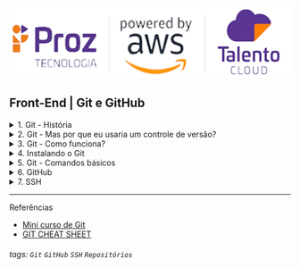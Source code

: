![](./assets/hd-header.png)

## Front-End | Git e GitHub

<details>
  <summary>1. Git - História</summary>
  
  - Linus Torvalds estava insatisfeito com o BitKeeper, ferramenta de controle de versão que ele utilizava para desenvolver o [kernel do Linux](https://pt.wikipedia.org/wiki/Linux_(n%C3%BAcleo)).

  - O BitKeeper foi substituído pelo Git, que é um sistema de controle de versão de código aberto.

  - O Git é um sistema de controle de versão de código aberto, que permite aos usuários acompanhar o histórico de alterações de um repositório.

  - [Linus Torvalds](https://pt.wikipedia.org/wiki/Linus_Torvalds), que é um dos fundadores do Git, criou o Git em seu laboratório de informática, em Linus Torvalds' home.


  
</details>

<details>
  <summary>2. Git - Mas por que eu usaria um controle de versão? </summary>
  
  ### Organizar o desenvolvimento de software
  - Gerenciar manualmente as versões do seu software não será mais necessário, o Git gerencia de uma forma mais organizada e eficiente para você. 
  ![](./assets/01.png)

  - O Git oferece controle total do projeto ao desenvolvedor para, entre outras coisas:
    - Visualizar as mudanças ocorridas em cada arquivo;
    - Visualizar o estado do projeto em etapas anteriores;
    - Desfazer mudanças;
    - Desenvolver funcionalidades em paralelo.

  ### Compartilhar projetos
  - Desenvolver projetos colaborativos nem sempre é fácil. Utilizar DropBox, pen drives ou afins para compartilhar código muitas vezes resulta em dor de cabeça.
  ![](./assets/02.png)

  - Estas ferramentas foram projetadas para fins genéricos, não oferecendo aspectos importantes para uma equipe de desenvolvimento, como histórico de ações de cada colaborador, consistência entre as versões dos integrantes e fácil identificação e correção de bugs.
  ![](./assets/03.png)

  - Independe da plataforma
  ![](./assets/04.png)

  - O mercado utiliza! E o Git está entre os mais populares.
  ![](./assets/05.png)

  - Quem usa Git?
  ![](./assets/06.png)

</details>

<details>
  <summary>3. Git - Como funciona?</summary>

  - Armazenamento baseado em Snapshots e não em lista de alterações
  ![](./assets/07.png)

  - SCV Distribuído. No Git, todos os clientes possuem uma cópia completa do repositório remoto.
  ![](./assets/08.png)

  - Fluxo de trabalho
  ![](./assets/09.png)

  - Working directory
  > O diretório de trabalho é o diretório onde o Git armazena os arquivos do projeto.

  - Staging Area
  > O staging area é um espaço temporário onde os arquivos são armazenados antes de serem enviados para o repositório remoto.

  - Local repo
  > O repositório local é onde os arquivos são armazenados.

  - Remote repo
  > O repositório remoto é onde os arquivos são armazenados.
  
</details>

<details>
<summary>4. Instalando o Git</summary>
...

 - Baixe o Instalador: Acesse o site oficial do Git em https://git-scm.com/ e clique no link de download para o Windows.

 - Execute o Instalador: Após o download ser concluído, execute o instalador clicando duas vezes no arquivo baixado.

 - Configuração da Instalação: Na tela de configuração, você pode optar por usar as configurações padrão ou personalizá-las de acordo com suas preferências. Clique em "Next" para prosseguir.

 - Seleção de Componentes: Na próxima tela, deixe todas as opções selecionadas por padrão, a menos que você saiba que não precisará de algum componente específico. Clique em "Next" novamente.

 - Seleção do Editor de Texto: Escolha o editor de texto que você deseja associar com o Git. O Notepad++ é uma escolha popular para muitos desenvolvedores, mas você pode selecionar qualquer editor de sua preferência. Clique em "Next".

 - Definindo as Variáveis de Ambiente: Na tela seguinte, mantenha a opção padrão selecionada para garantir que o Git seja acessível a partir da linha de comando. Clique em "Next".

 - Escolha de HTTPS ou SSH: Na próxima tela, escolha o método que você deseja usar para acessar repositórios remotos. Para a maioria dos usuários, a opção HTTPS é suficiente. Clique em "Next".

 - Configuração do Terminal: Selecione o terminal que você prefere usar com o Git. O Git Bash é uma escolha comum para usuários do Windows. Clique em "Next".

 - Instalação: Por fim, clique em "Install" para iniciar a instalação do Git no seu sistema.
 
 - Conclusão: Após a conclusão da instalação, você pode abrir o Git Bash ou qualquer outro terminal que você selecionou e começar a usar o Git. Use o comando git --version para verificar se o Git foi instalado corretamente e exibir a versão instalada.
 ...
</details>
<details>
  <summary>5. Git - Comandos básicos</summary>

  ```bash
  # Consultas rápidas. Caso não se lembre de algum comando no decorrer da prática ou queira uma explicação mais detalhada, use os comandos abaixo:

  # O comando git help é usado para obter ajuda sobre os comandos.
  git help
  ```

  - Configurando o ambiente
  >
  ```bash
  # Identificação
  git config --global user.name "Seu nome"
  git config --global user.email "Seu email"
  
  # Verificar configurações atuais
  git config --list
  ```
  - Iniciando um projeto
  >
  ```bash
  # Para iniciar um repositório Git.
  git init
  # Este comando cria toda a estrutura que o Git necessita para funcionar. Os arquivos são criador na pasta oculta .git/
  # A partir de agora você pode desenvolver seu projeto sob controle do Git
  ```
  
  - Verificando o estado do projeto
  >
  ```bash  
  # O git status exibe as alterações ocorridas no repositório desde o último commit.
  git status  
  ```

  - Adicionando arquivos

  ```bash
  # O git add adiciona ou atualiza um arquivo da staging area.
  # Ou seja, o comando informa ao Git para rastrear o referido arquivo. Caso o arquivo já esteja sob controle do Git, ele o atualiza.

  # Adicionar somente um arquivo
  git add arquivo.txt

  # Adicionar todos os arquivos
  git add .  
  ```

  - Confirmando mudanças

  ```bash
  # git commit transfere o estado do projeto salvo na staging area para o repositório do projeto.
  # Simplificando, ele confirma as suas modificações, criando um novo estado ou "ponto de referência" para o seu projeto. Todo commit é associado à um checksum para poder ser referenciado posteriormente.

  git commit -m "Mensagem de commit"
  ```

  - Desfazendo mudanças

  ```bash
  # O comando git restore restaura o estado do arquivo para o estado anterior ao commit.
  git restore arquivo.txt
  ```  

  - Vinculando repositório local com o remoto
  
  ```bash
  # O comando git remote add adiciona um repositório remoto ao projeto.
  git remote add origin https://github.com/<usuário>/<repositório>.git
  ```

  - Enviando mudanças para o repositório remoto
  
  ```bash
  # O comando git push envia as mudanças para o repositório remoto.
  git push -u origin master
  ```

  - Atualizando o repositório remoto
  
  ```bash
  # O comando git pull atualiza o repositório remoto com as mudanças do repositório local.
  git pull
  ```

  - Clonando repositório remoto
  
  ```bash
  # O comando git clone cria um repositório local a partir de um repositório remoto.
  git clone https://github.com/<usuário>/<repositório>.git
  ```
</details>

<details>
  <summary>6. GitHub</summary>

  > GitHub é uma plataforma de hospedagem de código-fonte e arquivos com controle de versão usando o Git. Ele permite que programadores, utilitários ou qualquer usuário cadastrado na plataforma contribuam em projetos privados e/ou Open Source de qualquer lugar do mundo. 

  > Criar uma conta [link](https://github.com/signup)  

  ![](./assets/10.png)
</details>

<details>
  <summary>7. SSH</summary>  

  > Secure Shell é um protocolo de rede criptográfico para operação de serviços de rede de forma segura sobre uma rede insegura. O melhor exemplo de aplicação conhecido é para login remoto de utilizadores a sistemas de computadores.
  
  - Gerar chave pública e privada [link](https://docs.github.com/pt/authentication/connecting-to-github-with-ssh)

  ![](./assets/11.png)
  
</details>

-------------------------------
Referências
 - [Mini curso de Git](https://minicursogit.github.io/#/)
 - [GIT CHEAT SHEET](https://education.github.com/git-cheat-sheet-education.pdf)

###### tags: `Git` `GitHub` `SSH` `Repositórios`
